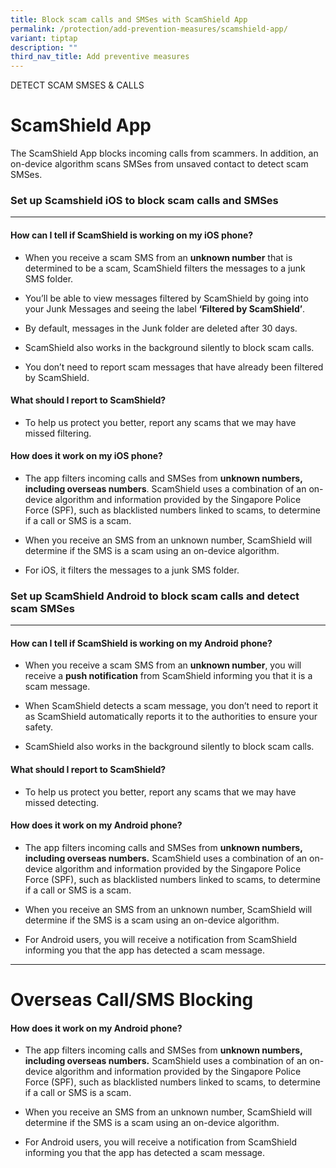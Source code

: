 ```yaml
---
title: Block scam calls and SMSes with ScamShield App
permalink: /protection/add-prevention-measures/scamshield-app/
variant: tiptap
description: ""
third_nav_title: Add preventive measures
---
```

<p>DETECT SCAM SMSES &amp; CALLS</p>
<h1><strong>ScamShield App</strong></h1>
<p>The ScamShield App blocks incoming calls from scammers. In addition, an
on-device algorithm scans SMSes from unsaved contact to detect scam SMSes.</p>
<p></p>
<h3>Set up Scamshield iOS to block scam calls and SMSes</h3>
<hr>
<h4>How can I tell if ScamShield is working on my iOS phone?</h4>
<p></p>
<ul data-tight="true" class="tight">
<li>
<p>When you receive a scam SMS from an <strong>unknown number</strong> that
is determined to be a scam, ScamShield filters the messages to a junk SMS
folder.</p>
</li>
<li>
<p>You’ll be able to view messages filtered by ScamShield by going into your
Junk Messages and seeing the label <strong>‘Filtered by ScamShield’</strong>.</p>
</li>
<li>
<p>By default, messages in the Junk folder are deleted after 30 days.</p>
</li>
<li>
<p>ScamShield also works in the background silently to block scam calls.</p>
</li>
<li>
<p>You don’t need to report scam messages that have already been filtered
by ScamShield.</p>
</li>
</ul>
<h4>What should I report to ScamShield?</h4>
<ul data-tight="true" class="tight">
<li>
<p>To help us protect you better, report any scams that we may have missed
filtering.</p>
</li>
</ul>
<h4>How does it work on my iOS phone?</h4>
<ul data-tight="true" class="tight">
<li>
<p>The app filters incoming calls and SMSes from <strong>unknown numbers, including overseas numbers</strong>.
ScamShield uses a combination of an on-device algorithm and information
provided by the Singapore Police Force (SPF), such as blacklisted numbers
linked to scams, to determine if a call or SMS is a scam.</p>
</li>
<li>
<p>When you receive an SMS from an unknown number, ScamShield will determine
if the SMS is a scam using an on-device algorithm.</p>
</li>
<li>
<p>For iOS, it filters the messages to a junk SMS folder.</p>
</li>
</ul>
<p></p>
<h3>Set up ScamShield Android to block scam calls and detect scam SMSes</h3>
<hr>
<h4>How can I tell if ScamShield is working on my Android phone?</h4>
<p></p>
<ul data-tight="true" class="tight">
<li>
<p>When you receive a scam SMS from an <strong>unknown number</strong>, you
will receive a <strong>push notification</strong> from ScamShield informing
you that it is a scam message.</p>
</li>
<li>
<p>When ScamShield detects a scam message, you don’t need to report it as
ScamShield automatically reports it to the authorities to ensure your safety.</p>
</li>
<li>
<p>ScamShield also works in the background silently to block scam calls.</p>
</li>
</ul>
<h4>What should I report to ScamShield?</h4>
<ul data-tight="true" class="tight">
<li>
<p>To help us protect you better, report any scams that we may have missed
detecting.</p>
</li>
</ul>
<h4>How does it work on my Android phone?</h4>
<ul>
<li>
<p>The app filters incoming calls and SMSes from <strong>unknown numbers, including overseas numbers.</strong> ScamShield
uses a combination of an on-device algorithm and information provided by
the Singapore Police Force (SPF), such as blacklisted numbers linked to
scams, to determine if a call or SMS is a scam.</p>
</li>
<li>
<p>When you receive an SMS from an unknown number, ScamShield will determine
if the SMS is a scam using an on-device algorithm.</p>
</li>
<li>
<p>For Android users, you will receive a notification from ScamShield informing
you that the app has detected a scam message.</p>
</li>
</ul>
<hr>
<h1><strong>Overseas Call/SMS Blocking</strong></h1>
<h4>How does it work on my Android phone?</h4>
<ul>
<li>
<p>The app filters incoming calls and SMSes from <strong>unknown numbers, including overseas numbers.</strong> ScamShield
uses a combination of an on-device algorithm and information provided by
the Singapore Police Force (SPF), such as blacklisted numbers linked to
scams, to determine if a call or SMS is a scam.</p>
</li>
<li>
<p>When you receive an SMS from an unknown number, ScamShield will determine
if the SMS is a scam using an on-device algorithm.</p>
</li>
<li>
<p>For Android users, you will receive a notification from ScamShield informing
you that the app has detected a scam message.</p>
</li>
</ul>
<p></p>